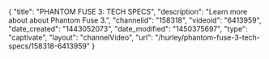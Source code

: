 {
    "title": "PHANTOM FUSE 3: TECH SPECS",
    "description": "Learn more about about Phantom Fuse 3.",
    "channelid": "158318",
    "videoid": "6413959",
    "date_created": "1443052073",
    "date_modified": "1450375697",
    "type": "captivate",
    "layout": "channelVideo",
    "url": "\/hurley\/phantom-fuse-3-tech-specs\/158318-6413959"
}